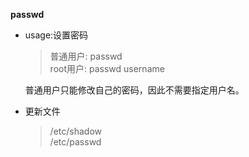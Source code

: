 **passwd**

- usage:设置密码
    > 普通用户: passwd  
    > root用户: passwd username  

    普通用户只能修改自己的密码，因此不需要指定用户名。
- 更新文件
    > /etc/shadow  
    > /etc/passwd
